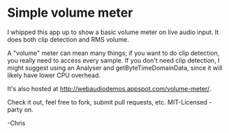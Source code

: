 # Simple volume meter

I whipped this app up to show a basic volume meter on live audio input.  It does both clip detection and RMS volume.

A "volume" meter can mean many things; if you want to do clip detection, you really need to access every sample.  If you don't need clip detection, I might suggest using an Analyser and getByteTimeDomainData, since it will likely have lower CPU overhead.

It's also hosted at http://webaudiodemos.appspot.com/volume-meter/.

Check it out, feel free to fork, submit pull requests, etc.  MIT-Licensed - party on.

-Chris
